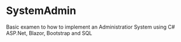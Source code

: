 # SystemAdmin
 Basic examen to how to implement an Administratior System  using C# ASP.Net, Blazor, Bootstrap and SQL
